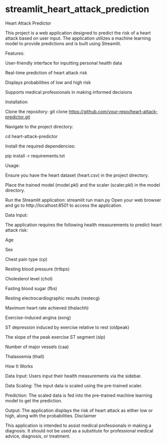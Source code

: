 ﻿# streamlit_heart_attack_prediction
Heart Attack Predictor

This project is a web application designed to predict the risk of a heart attack based on user input. The application utilizes a machine learning model to provide predictions and is built using Streamlit.

Features:

User-friendly interface for inputting personal health data

Real-time prediction of heart attack risk

Displays probabilities of low and high risk

Supports medical professionals in making informed decisions

Installation

Clone the repository:
git clone https://github.com/your-repo/heart-attack-predictor.git

Navigate to the project directory:

cd heart-attack-predictor

Install the required dependencies:

pip install -r requirements.txt

Usage:

Ensure you have the heart dataset (heart.csv) in the project directory.

Place the trained model (model.pkl) and the scaler (scaler.pkl) in the model directory.

Run the Streamlit application:
streamlit run main.py
Open your web browser and go to http://localhost:8501 to access the application.

Data Input:

The application requires the following health measurements to predict heart attack risk:

Age

Sex

Chest pain type (cp)

Resting blood pressure (trtbps)

Cholesterol level (chol)

Fasting blood sugar (fbs)

Resting electrocardiographic results (restecg)

Maximum heart rate achieved (thalachh)

Exercise-induced angina (exng)

ST depression induced by exercise relative to rest (oldpeak)

The slope of the peak exercise ST segment (slp)

Number of major vessels (caa)

Thalassemia (thall)

How It Works

Data Input: Users input their health measurements via the sidebar.

Data Scaling: The input data is scaled using the pre-trained scaler.

Prediction: The scaled data is fed into the pre-trained machine learning model to get the prediction.

Output: The application displays the risk of heart attack as either low or high, along with the probabilities.
Disclaimer

This application is intended to assist medical professionals in making a diagnosis. It should not be used as a substitute for professional medical advice, diagnosis, or treatment.
